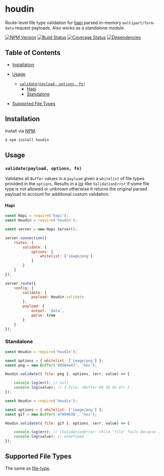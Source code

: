 # houdin
Route-level file type validation for [hapi](https://github.com/hapijs/hapi) parsed in-memory `multipart/form-data` request payloads. Also works as a standalone module.

[![NPM Version][fury-img]][fury-url] [![Build Status][travis-img]][travis-url] [![Coverage Status][coveralls-img]][coveralls-url] [![Dependencies][david-img]][david-url]

## Table of Contents
- [Installation](#installation)
- [Usage](#usage)
  - [`validate(payload, options, fn)`](#validatepayload-options-fn)
    - [Hapi](#hapi)
    - [Standalone](#standalone)

- [Supported File Types](#supported-file-types)

## Installation
Install via [NPM](https://www.npmjs.org).

```sh
$ npm install houdin
```

## Usage
### `validate(payload, options, fn)`
Validates all `Buffer` values in a `payload` given a `whitelist` of file types provided in the `options`. Results in a [joi](https://github.com/hapijs/joi)-like `ValidationError` if some file type is not allowed or unknown otherwise it returns the original parsed payload to account for additional custom validation.

#### Hapi

```js
const Hapi = require('hapi');
const Houdin = require('houdin');

const server = new Hapi.Server();

server.connection({
    routes: {
        validate: {
            options: {
                whitelist: ['image/png']
            }
        }
    }
});

server.route({
    config: {
        validate: {
            payload: Houdin.validate
        },
        payload: {
            output: 'data',
            parse: true
        }
    }
});
```

### Standalone

```js
const Houdin = require('houdin');

const options = { whitelist: ['image/png'] };
const png = new Buffer('89504e47', 'hex');

Houdin.validate({ file: png }, options, (err, value) => {

    console.log(err); // null
    console.log(value); // { file: <Buffer 89 50 4e 47> }
});
```

```js
const Houdin = require('houdin');

const options = { whitelist: ['image/png'] };
const gif = new Buffer('47494638', 'hex');

Houdin.validate({ file: gif }, options, (err, value) => {

    console.log(err); // [ValidationError: child "file" fails because ["file" type is not allowed]]
    console.log(value); // undefined
});
```

## Supported File Types
The same as [file-type](https://github.com/sindresorhus/file-type#supported-file-types).

[coveralls-img]: https://coveralls.io/repos/ruiquelhas/houdin/badge.svg
[coveralls-url]: https://coveralls.io/github/ruiquelhas/houdin
[david-img]: https://david-dm.org/ruiquelhas/houdin.svg
[david-url]: https://david-dm.org/ruiquelhas/houdin
[fury-img]: https://badge.fury.io/js/houdin.svg
[fury-url]: https://badge.fury.io/js/houdin
[travis-img]: https://travis-ci.org/ruiquelhas/houdin.svg
[travis-url]: https://travis-ci.org/ruiquelhas/houdin
